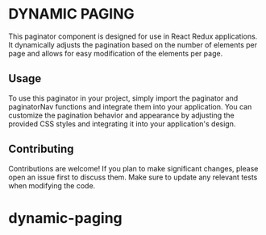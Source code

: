# DYNAMIC PAGING

This paginator component is designed for use in React Redux applications. It dynamically adjusts the pagination based on the number of elements per page and allows for easy modification of the elements per page.

## Usage
To use this paginator in your project, simply import the paginator and paginatorNav functions and integrate them into your application.
You can customize the pagination behavior and appearance by adjusting the provided CSS styles and integrating it into your application's design.

## Contributing

Contributions are welcome! If you plan to make significant changes, please open an issue first to discuss them. Make sure to update any relevant tests when modifying the code.


# dynamic-paging
